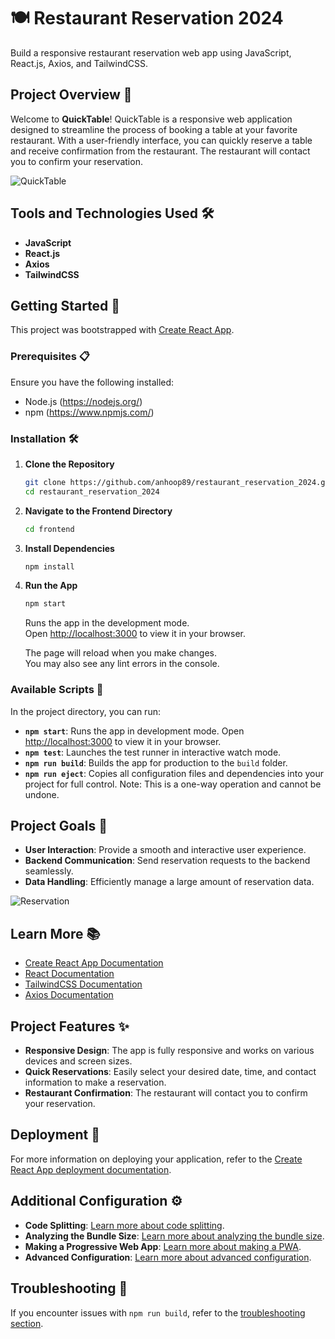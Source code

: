 # 🍽️ Restaurant Reservation 2024

Build a responsive restaurant reservation web app using JavaScript, React.js, Axios, and TailwindCSS.

## Project Overview 🎉

Welcome to **QuickTable**! QuickTable is a responsive web application designed to streamline the process of booking a table at your favorite restaurant. With a user-friendly interface, you can quickly reserve a table and receive confirmation from the restaurant. The restaurant will contact you to confirm your reservation.

![QuickTable](https://media.giphy.com/media/26gssIytJvy1b1THO/giphy.gif)

## Tools and Technologies Used 🛠️

- **JavaScript**
- **React.js**
- **Axios**
- **TailwindCSS**

## Getting Started 🚀

This project was bootstrapped with [Create React App](https://github.com/facebook/create-react-app).

### Prerequisites 📋

Ensure you have the following installed:
- Node.js (https://nodejs.org/)
- npm (https://www.npmjs.com/)

### Installation 🛠️

1. **Clone the Repository**

   ```bash
   git clone https://github.com/anhoop89/restaurant_reservation_2024.git
   cd restaurant_reservation_2024
   ```

2. **Navigate to the Frontend Directory**

   ```bash
   cd frontend
   ```

3. **Install Dependencies**

   ```bash
   npm install
   ```

4. **Run the App**

   ```bash
   npm start
   ```

   Runs the app in the development mode.\
   Open [http://localhost:3000](http://localhost:3000) to view it in your browser.

   The page will reload when you make changes.\
   You may also see any lint errors in the console.

### Available Scripts 📜

In the project directory, you can run:

- **`npm start`**: Runs the app in development mode. Open [http://localhost:3000](http://localhost:3000) to view it in your browser.
- **`npm test`**: Launches the test runner in interactive watch mode.
- **`npm run build`**: Builds the app for production to the `build` folder.
- **`npm run eject`**: Copies all configuration files and dependencies into your project for full control. Note: This is a one-way operation and cannot be undone.

## Project Goals 🎯

- **User Interaction**: Provide a smooth and interactive user experience.
- **Backend Communication**: Send reservation requests to the backend seamlessly.
- **Data Handling**: Efficiently manage a large amount of reservation data.

![Reservation](https://media.giphy.com/media/26ufdipQqU2lhNA4g/giphy.gif)

## Learn More 📚

- [Create React App Documentation](https://facebook.github.io/create-react-app/docs/getting-started)
- [React Documentation](https://reactjs.org/)
- [TailwindCSS Documentation](https://tailwindcss.com/docs)
- [Axios Documentation](https://axios-http.com/docs/intro)

## Project Features ✨

- **Responsive Design**: The app is fully responsive and works on various devices and screen sizes.
- **Quick Reservations**: Easily select your desired date, time, and contact information to make a reservation.
- **Restaurant Confirmation**: The restaurant will contact you to confirm your reservation.

## Deployment 🚀

For more information on deploying your application, refer to the [Create React App deployment documentation](https://facebook.github.io/create-react-app/docs/deployment).

## Additional Configuration ⚙️

- **Code Splitting**: [Learn more about code splitting](https://facebook.github.io/create-react-app/docs/code-splitting).
- **Analyzing the Bundle Size**: [Learn more about analyzing the bundle size](https://facebook.github.io/create-react-app/docs/analyzing-the-bundle-size).
- **Making a Progressive Web App**: [Learn more about making a PWA](https://facebook.github.io/create-react-app/docs/making-a-progressive-web-app).
- **Advanced Configuration**: [Learn more about advanced configuration](https://facebook.github.io/create-react-app/docs/advanced-configuration).

## Troubleshooting 🔧

If you encounter issues with `npm run build`, refer to the [troubleshooting section](https://facebook.github.io/create-react-app/docs/troubleshooting#npm-run-build-fails-to-minify).
